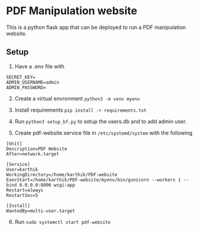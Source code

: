 # PDF Manipulation website

This is a python flask app that can be deployed to run a PDF manipulation website.

## Setup

1. Have a .env file with

```
SECRET_KEY=
ADMIN_USERNAME=admin
ADMIN_PASSWORD=
```
2. Create a virtual envronment `python3 -m venv myenv`

3. Install requirements `pip install -r requirements.txt`

4. Run `python3 setup_bf.py` to setup the users.db and to add admin user.

5. Create pdf-website.service file in `/etc/systemd/system` with the following

```
[Unit]
Description=PDF Website
After=network.target

[Service]
User=karthik
WorkingDirectory=/home/karthik/PDF-website
ExecStart=/home/karthik/PDF-website/myenv/bin/gunicorn --workers 1 --bind 0.0.0.0:8000 wsgi:app
Restart=always
RestartSec=5

[Install]
WantedBy=multi-user.target
```

6. Run `sudo systemctl start pdf-website`
